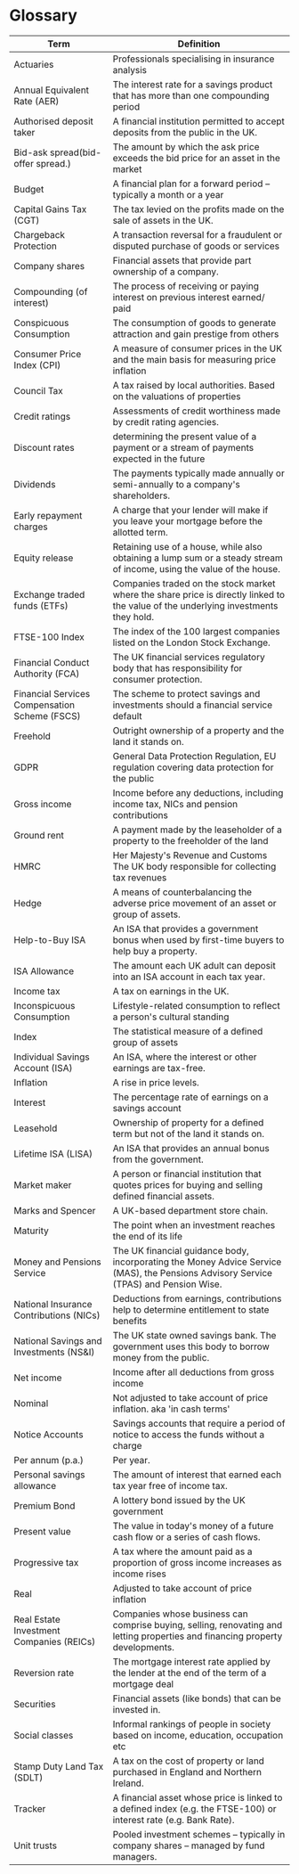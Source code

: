 # Glossary

| Term                                          | Definition                                                                                                                           |
| --------------------------------------------- | ------------------------------------------------------------------------------------------------------------------------------------ |
| Actuaries                                     | Professionals specialising in insurance analysis                                                                                     |
| Annual Equivalent Rate (AER)                  | The interest rate for a savings product that has more than one compounding period                                                    |
| Authorised deposit taker                      | A financial institution permitted to accept deposits from the public in the UK.                                                      |
| Bid-ask spread(bid-offer spread.)             | The amount by which the ask price exceeds the bid price for an asset in the market                                                   |
| Budget                                        | A financial plan for a forward period – typically a month or a year                                                                  |
| Capital Gains Tax (CGT)                       | The tax levied on the profits made on the sale of assets in the UK.                                                                  |
| Chargeback Protection                         | A transaction reversal for a fraudulent or disputed purchase of goods or services                                                    |
| Company shares                                | Financial assets that provide part ownership of a company.                                                                           |
| Compounding (of interest)                     | The process of receiving or paying interest on previous interest earned/ paid                                                        |
| Conspicuous Consumption                       | The consumption of goods to generate attraction and gain prestige from others                                                        |
| Consumer Price Index (CPI)                    | A measure of consumer prices in the UK and the main basis for measuring price inflation                                              |
| Council Tax                                   | A tax raised by local authorities. Based on the valuations of properties                                                             |
| Credit ratings                                | Assessments of credit worthiness made by credit rating agencies.                                                                     |
| Discount rates                                | determining the present value of a payment or a stream of payments expected in the future                                            |
| Dividends                                     | The payments typically made annually or semi-annually to a company's shareholders.                                                   |
| Early repayment charges                       | A charge that your lender will make if you leave your mortgage before the allotted term.                                             |
| Equity release                                | Retaining use of a house, while also obtaining a lump sum or a steady stream of income, using the value of the house.                |
| Exchange traded funds (ETFs)                  | Companies traded on the stock market where the share price is directly linked to the value of the underlying investments they hold.  |
| FTSE-100 Index                                | The index of the 100 largest companies listed on the London Stock Exchange.                                                          |
| Financial Conduct Authority (FCA)             | The UK financial services regulatory body that has responsibility for consumer protection.                                           |
| Financial Services Compensation Scheme (FSCS) | The scheme to protect savings and investments should a financial service default                                                     |
| Freehold                                      | Outright ownership of a property and the land it stands on.                                                                          |
| GDPR                                          | General Data Protection Regulation, EU regulation covering data protection for the public                                            |
| Gross income                                  | Income before any deductions, including income tax, NICs and pension contributions                                                   |
| Ground rent                                   | A payment made by the leaseholder of a property to the freeholder of the land                                                        |
| HMRC                                          | Her Majesty's Revenue and Customs The UK body responsible for collecting tax revenues                                                |
| Hedge                                         | A means of counterbalancing the adverse price movement of an asset or group of assets.                                               |
| Help-to-Buy ISA                               | An ISA that provides a government bonus when used by first-time buyers to help buy a property.                                       |
| ISA Allowance                                 | The amount each UK adult can deposit into an ISA account in each tax year.                                                           |
| Income tax                                    | A tax on earnings in the UK.                                                                                                         |
| Inconspicuous Consumption                     | Lifestyle-related consumption to reflect a person's cultural standing                                                                |
| Index                                         | The statistical measure of a defined group of assets                                                                                 |
| Individual Savings Account (ISA)              | An ISA, where the interest or other earnings are tax-free.                                                                           |
| Inflation                                     | A rise in price levels.                                                                                                              |
| Interest                                      | The percentage rate of earnings on a savings account                                                                                 |
| Leasehold                                     | Ownership of property for a defined term but not of the land it stands on.                                                           |
| Lifetime ISA (LISA)                           | An ISA that provides an annual bonus from the government.                                                                            |
| Market maker                                  | A person or financial institution that quotes prices for buying and selling defined financial assets.                                |
| Marks and Spencer                             | A UK-based department store chain.                                                                                                   |
| Maturity                                      | The point when an investment reaches the end of its life                                                                             |
| Money and Pensions Service                    | The UK financial guidance body, incorporating the Money Advice Service (MAS), the Pensions Advisory Service (TPAS) and Pension Wise. |
| National Insurance Contributions (NICs)       | Deductions from earnings, contributions help to determine entitlement to state benefits                                              |
| National Savings and Investments (NS&I)       | The UK state owned savings bank. The government uses this body to borrow money from the public.                                      |
| Net income                                    | Income after all deductions from gross income                                                                                        |
| Nominal                                       | Not adjusted to take account of price inflation. aka 'in cash terms'                                                                 |
| Notice Accounts                               | Savings accounts that require a period of notice to access the funds without a charge                                                |
| Per annum (p.a.)                              | Per year.                                                                                                                            |
| Personal savings allowance                    | The amount of interest that earned each tax year free of income tax.                                                                 |
| Premium Bond                                  | A lottery bond issued by the UK government                                                                                           |
| Present value                                 | The value in today's money of a future cash flow or a series of cash flows.                                                          |
| Progressive tax                               | A tax where the amount paid as a proportion of gross income increases as income rises                                                |
| Real                                          | Adjusted to take account of price inflation                                                                                          |
| Real Estate Investment Companies (REICs)      | Companies whose business can comprise buying, selling, renovating and letting properties and financing property developments.        |
| Reversion rate                                | The mortgage interest rate applied by the lender at the end of the term of a mortgage deal                                           |
| Securities                                    | Financial assets (like bonds) that can be invested in.                                                                               |
| Social classes                                | Informal rankings of people in society based on income, education, occupation etc                                                    |
| Stamp Duty Land Tax (SDLT)                    | A tax on the cost of property or land purchased in England and Northern Ireland.                                                     |
| Tracker                                       | A financial asset whose price is linked to a defined index (e.g. the FTSE-100) or interest rate (e.g. Bank Rate).                    |
| Unit trusts                                   | Pooled investment schemes – typically in company shares – managed by fund managers.                                                  |
